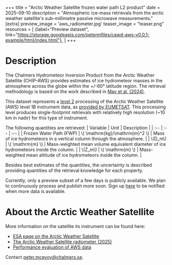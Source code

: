 +++
title = "Arctic Weather Satellite frozen water path L2 product"
date = 2025-09-10
description = "Atmospheric ice-mass retrievals from the arctic weather satellite's sub-millimetre passive microwave measurements."
[extra]
preview_image = 'aws_radiometer.jpg'
teaser_image = "teaser.png"
resources = [
    {label="Preview dataset", link="https://storage.googleapis.com/petermfiles/cawd-aws-v0.0.1-example/html/index.html"},
]
+++

# Description
The Chalmers Hydrometeor Inversion Product from the Arctic Weather Satellite (CHIP-AWS) provides
estimates of ice hydrometeor masses in the atmosphere across the globe within the +/-60° latitude region.
The retrieval methodology is based on the work described in [May et al. (2024)](https://doi.org/10.5194/amt-17-5957-2024).

This dataset represents a [level 2](https://www.earthdata.nasa.gov/learn/earth-observation-data-basics/data-processing-levels) processing of the Arctic Weather Satellite (AWS) level 1B instrument data, as [provided by EUMETSAT](https://data.eumetsat.int/product/EO:EUM:DAT:0905). This processing level produces single-footprint retrievals with relatively high resolution (~10 km in nadir) for this type of instrument.

The following quantities are retrieved:
| Variable | Unit | Description |
| :-- | :-- | :-- |
| Frozen Water Path (FWP) | \\( \mathrm{kg}/\mathrm{m}^2 \\) | Mass of ice hydrometeors in a vertical column through the atmosphere. |
| \\(D_m\\) | \\( \\mathrm{m} \\) | Mass-weighted mean volume equivalent diameter of ice hydrometeors inside the column. |
| \\(Z_m\\) | \\( \\mathrm{m} \\) | Mass-weighted mean altitude of ice hydrometeors inside the column. |

Besides best estimates of the quantities, the uncertainty is described providing quantities of the retrieval knowledge for each property.


Currently, only a preview subset of a few days is publicly available. We plan to continuously process and publish more soon. Sign up [here](https://forms.office.com/Pages/ResponsePage.aspx?id=ZXoUKW1T-UO4AuChtc-dvzoW4eni9cRJuq9w4XVlkQlUNEVTNlJQMUhJQ04wMUFESFBFR0c1MjFOUi4u) to be notified when more data is available.

# About the Arctic Weather Satellite
More information on the satellite its instrument can be found here:
- [ESA page on the Arctic Weather Satellite](https://www.esa.int/Applications/Observing_the_Earth/Meteorological_missions/Arctic_Weather_Satellite)
- [The Arctic Weather Satellite radiometer (2025)](https://doi.org/10.5194/amt-18-4709-2025)
- [Performance evaluation of AWS data](https://arctic-weather-satellite.org/)

Contact [peter.mcevoy@chalmers.se](mailto:peter.mcevoy@chalmers.se).
